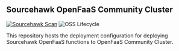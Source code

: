 Sourcehawk OpenFaaS Community Cluster
-------------------------------------

[![Sourcehawk Scan](https://github.com/optum/sourcehawk-openfaas-community-cluster/workflows/Sourcehawk%20Scan/badge.svg)](https://github.com/optum/sourcehawk-openfaas-community-cluster/actions) 
![OSS Lifecycle](https://img.shields.io/osslifecycle/optum/sourcehawk-openfaas-community-cluster)

This repository hosts the deployment configuration for deploying Sourcehawk OpenFaaS functions to OpenFaaS Community Cluster.

 